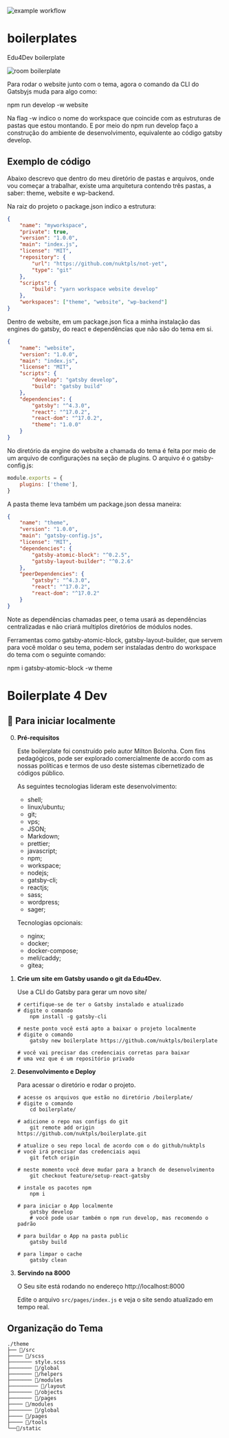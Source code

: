 ![example workflow](https://github.com/nuktpls/boilerplate/actions/workflows/develop.yaml/badge.svg)

# boilerplates

Edu4Dev boilerplate

![room boilerplate](https://i.imgur.com/v6n0GWF.png)

Para rodar o website junto com o tema, agora o comando da CLI do Gatsbyjs muda para algo como:

npm run develop -w website

Na flag -w indico o nome do workspace que coincide com as estruturas de pastas que estou montando.
E por meio do npm run develop faço a construção do ambiente de desenvolvimento, equivalente ao código gatsby develop.

## Exemplo de código

Abaixo descrevo que dentro do meu diretório de pastas e arquivos, onde vou começar a trabalhar, existe uma arquitetura contendo três pastas, a saber:
theme, website e wp-backend.

Na raiz do projeto o package.json indico a estrutura:

```json
{
	"name": "myworkspace",
	"private": true,
	"version": "1.0.0",
	"main": "index.js",
	"license": "MIT",
	"repository": {
		"url": "https://github.com/nuktpls/not-yet",
		"type": "git"
	},
	"scripts": {
		"build": "yarn workspace website develop"
	},
	"workspaces": ["theme", "website", "wp-backend"]
}
```

Dentro de website, em um package.json fica a minha instalação das engines do gatsby, do react e dependências que não são do tema em si.

```json
{
	"name": "website",
	"version": "1.0.0",
	"main": "index.js",
	"license": "MIT",
	"scripts": {
		"develop": "gatsby develop",
		"build": "gatsby build"
	},
	"dependencies": {
		"gatsby": "^4.3.0",
		"react": "^17.0.2",
		"react-dom": "^17.0.2",
		"theme": "1.0.0"
	}
}
```

No diretório da engine do website a chamada do tema é feita por meio de um arquivo de configurações na seção de plugins. O arquivo é o gatsby-config.js:

```js
module.exports = {
	plugins: ['theme'],
}
```

A pasta theme leva também um package.json dessa maneira:

```json
{
	"name": "theme",
	"version": "1.0.0",
	"main": "gatsby-config.js",
	"license": "MIT",
	"dependencies": {
		"gatsby-atomic-block": "^0.2.5",
		"gatsby-layout-builder": "^0.2.6"
	},
	"peerDependencies": {
		"gatsby": "^4.3.0",
		"react": "^17.0.2",
		"react-dom": "^17.0.2"
	}
}
```

Note as dependências chamadas peer, o tema usará as dependências centralizadas e não criará multiplos diretórios de módulos nodes.

Ferramentas como gatsby-atomic-block, gatsby-layout-builder, que servem para você moldar o seu tema, podem ser instaladas dentro do workspace do tema com o seguinte comando:

npm i gatsby-atomic-block -w theme

# Boilerplate 4 Dev

## 🚀 Para iniciar localmente

0.  **Pré-requisitos**

    Este boilerplate foi construído pelo autor Milton Bolonha. Com fins pedagógicos, pode ser explorado comercialmente de acordo com as nossas políticas e termos de uso deste sistemas cibernetizado de códigos público.

    As seguintes tecnologias lideram este desenvolvimento:

    - shell;
    - linux/ubuntu;
    - git;
    - vps;
    - JSON;
    - Markdown;
    - prettier;
    - javascript;
    - npm;
    - workspace;
    - nodejs;
    - gatsby-cli;
    - reactjs;
    - sass;
    - wordpress;
    - sager;

    Tecnologias opcionais:

    - nginx;
    - docker;
    - docker-compose;
    - meli/caddy;
    - gitea;

1.  **Crie um site em Gatsby usando o git da Edu4Dev.**

    Use a CLI do Gatsby para gerar um novo site/

    ```shell
    # certifique-se de ter o Gatsby instalado e atualizado
    # digite o comando
    	npm install -g gatsby-cli

    # neste ponto você está apto a baixar o projeto localmente
    # digite o comando
    	gatsby new boilerplate https://github.com/nuktpls/boilerplate

    # você vai precisar das credenciais corretas para baixar
    # uma vez que é um repositório privado

    ```

2.  **Desenvolvimento e Deploy**

    Para acessar o diretório e rodar o projeto.

    ```shell
    # acesse os arquivos que estão no diretório /boilerplate/
    # digite o comando
        cd boilerplate/

    # adicione o repo nas configs do git
        git remote add origin https://github.com/nuktpls/boilerplate.git

    # atualize o seu repo local de acordo com o do github/nuktpls
    # você irá precisar das credenciais aqui
        git fetch origin

    # neste momento você deve mudar para a branch de desenvolvimento
        git checkout feature/setup-react-gatsby

    # instale os pacotes npm
        npm i

    # para iniciar o App localmente
        gatsby develop
    	# você pode usar também o npm run develop, mas recomendo o padrão

    # para buildar o App na pasta public
        gatsby build

    # para limpar o cache
        gatsby clean
    ```

3.  **Servindo na 8000**

    O Seu site está rodando no endereço http://localhost:8000

    Edite o arquivo `src/pages/index.js` e veja o site sendo atualizado em tempo real.

## Organização do Tema

    ./theme
    ├── 📂/src
    ├──── 📂/scss
    ├─────── style.scss
    ├─────── 📂/global
    ├─────── 📂/helpers
    ├─────── 📂/modules
    ├───────── 📂/layout
    ├─────── 📂/objects
    ├─────── 📂/pages
    ├──── 📂/modules
    ├─────── 📂/global
    ├──── 📂/pages
    ├──── 📂/tools
    └──📂/static
